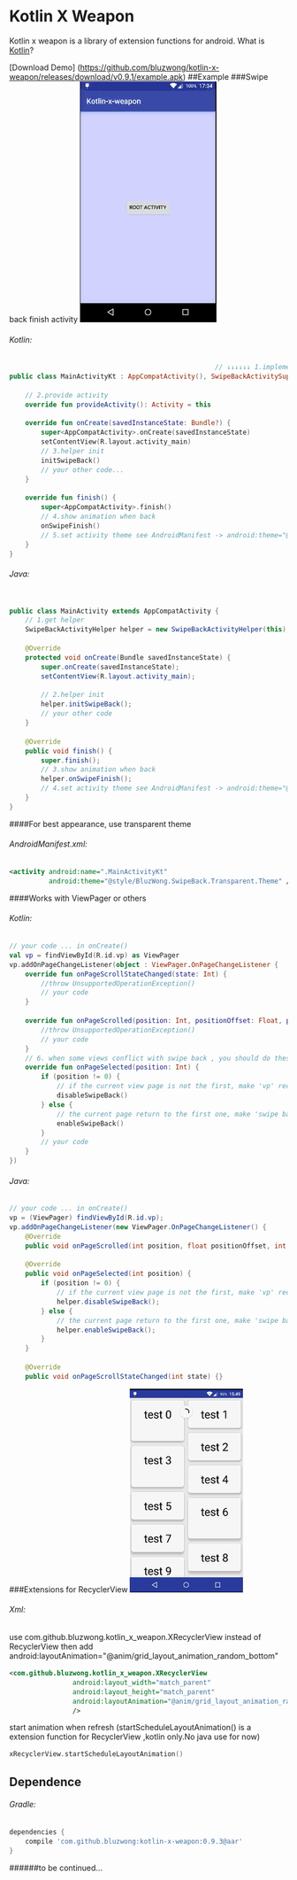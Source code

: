 # Kotlin X Weapon
 Kotlin x weapon is a library of extension functions for android. What is [Kotlin](https://github.com/JetBrains/kotlin)?

[Download Demo] (https://github.com/bluzwong/kotlin-x-weapon/releases/download/v0.9.1/example.apk)
##Example
###Swipe back finish activity
 ![1](./swipeback.gif)
###### Kotlin:
```kotlin
                                                    // ↓↓↓↓↓↓ 1.implements this interface
public class MainActivityKt : AppCompatActivity(), SwipeBackActivitySupport {

    // 2.provide activity
    override fun provideActivity(): Activity = this

    override fun onCreate(savedInstanceState: Bundle?) {
        super<AppCompatActivity>.onCreate(savedInstanceState)
        setContentView(R.layout.activity_main)
        // 3.helper init
        initSwipeBack()
        // your other code...
    }

    override fun finish() {
        super<AppCompatActivity>.finish()
        // 4.show animation when back
        onSwipeFinish()
        // 5.set activity theme see AndroidManifest -> android:theme="@style/BluzWong.SwipeBack.Transparent.Theme"
    }
}
```

###### Java:
```java

public class MainActivity extends AppCompatActivity {
    // 1.get helper
    SwipeBackActivityHelper helper = new SwipeBackActivityHelper(this);

    @Override
    protected void onCreate(Bundle savedInstanceState) {
        super.onCreate(savedInstanceState);
        setContentView(R.layout.activity_main);

        // 2.helper init
        helper.initSwipeBack();
        // your other code
    }

    @Override
    public void finish() {
        super.finish();
        // 3.show animation when back
        helper.onSwipeFinish();
        // 4.set activity theme see AndroidManifest -> android:theme="@style/BluzWong.SwipeBack.Transparent.Theme"
    }
}
```

####For best appearance, use transparent theme
###### AndroidManifest.xml:
```xml
<activity android:name=".MainActivityKt"
          android:theme="@style/BluzWong.SwipeBack.Transparent.Theme" />
```
####Works with ViewPager or others

###### Kotlin:
```kotlin
// your code ... in onCreate()
val vp = findViewById(R.id.vp) as ViewPager
vp.addOnPageChangeListener(object : ViewPager.OnPageChangeListener {
    override fun onPageScrollStateChanged(state: Int) {
        //throw UnsupportedOperationException()
        // your code
    }

    override fun onPageScrolled(position: Int, positionOffset: Float, positionOffsetPixels: Int) {
        //throw UnsupportedOperationException()
        // your code
    }
    // 6. when some views conflict with swipe back , you should do these, for example:
    override fun onPageSelected(position: Int) {
        if (position != 0) {
            // if the current view page is not the first, make 'vp' receive touch event. 
            disableSwipeBack()
        } else {
            // the current page return to the first one, make 'swipe back' receive touch event.
            enableSwipeBack()
        }
        // your code
    }
})
```

###### Java:
```java
// your code ... in onCreate()
vp = (ViewPager) findViewById(R.id.vp);
vp.addOnPageChangeListener(new ViewPager.OnPageChangeListener() {
    @Override
    public void onPageScrolled(int position, float positionOffset, int positionOffsetPixels) {}

    @Override
    public void onPageSelected(int position) {
        if (position != 0) {
            // if the current view page is not the first, make 'vp' receive touch event. 
            helper.disableSwipeBack();
        } else {
            // the current page return to the first one, make 'swipe back' receive touch event. 
            helper.enableSwipeBack();
        }
    }
    
    @Override
    public void onPageScrollStateChanged(int state) {}
```
###Extensions for RecyclerView
 ![2](./rec.gif)

###### Xml:
use com.github.bluzwong.kotlin_x_weapon.XRecyclerView instead of RecyclerView
then add android:layoutAnimation="@anim/grid_layout_animation_random_bottom"
```xml
<com.github.bluzwong.kotlin_x_weapon.XRecyclerView
                android:layout_width="match_parent"
                android:layout_height="match_parent"
                android:layoutAnimation="@anim/grid_layout_animation_random_bottom"
                />
```

start animation when refresh
(startScheduleLayoutAnimation() is a extension function for RecyclerView ,kotlin only.No java use for now)
```kotlin
xRecyclerView.startScheduleLayoutAnimation()
```

## Dependence

###### Gradle:
```groovy
dependencies {
    compile 'com.github.bluzwong:kotlin-x-weapon:0.9.3@aar'
}
```
######to be continued...
